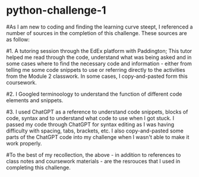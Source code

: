 # python-challenge-1
#As I am new to coding and finding the learning curve steept, I referenced a number of sources in the completion of this challenge.  These sources are as follow:

#1. A tutoring session through the EdEx platform with Paddington; This tutor helped me read through the code, understand what was being asked and in some cases where to find the necessary code and information - either from telling me some code snippets to use or referring directly to the activities from the Module 2 classwork.  In some cases, I copy-and-pasted form this coursework.

#2. I Googled terminoology to understand the function of different code elements and snippets.

#3. I used ChatGPT as a reference to understand code snippets, blocks of code, syntax and to understand what code to use when I got stuck.  I passed my code through ChatGPT for syntax editing as I was having difficulty with spacing, tabs, brackets, etc.  I also copy-and-pasted some parts of the ChatGPT code into my challenge when I wasn't able to make it work properly.

#To the best of my recollection, the above - in addition to references to class notes and coursework materials - are the resrouces that I used in completing this challenge.